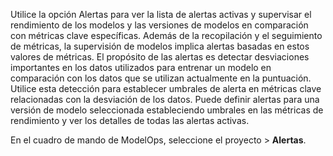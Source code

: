 Utilice la opción Alertas para ver la lista de alertas activas y supervisar el rendimiento de los modelos y las versiones de modelos en comparación con métricas clave específicas. Además de la recopilación y el seguimiento de métricas, la supervisión de modelos implica alertas basadas en estos valores de métricas. El propósito de las alertas es detectar desviaciones importantes en los datos utilizados para entrenar un modelo en comparación con los datos que se utilizan actualmente en la puntuación. Utilice esta detección para establecer umbrales de alerta en métricas clave relacionadas con la desviación de los datos. Puede definir alertas para una versión de modelo seleccionada estableciendo umbrales en las métricas de rendimiento y ver los detalles de todas las alertas activas.

En el cuadro de mando de ModelOps, seleccione el proyecto \> **Alertas**.
